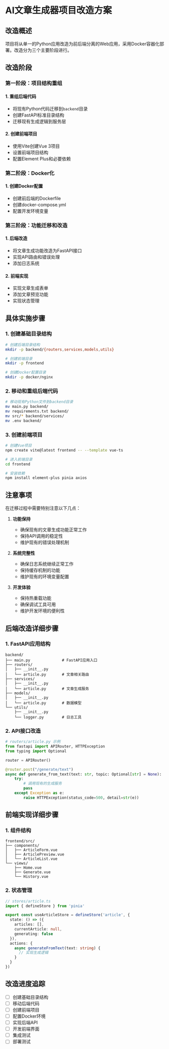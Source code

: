 # AI文章生成器项目改造方案

## 改造概述

项目将从单一的Python应用改造为前后端分离的Web应用，采用Docker容器化部署。改造分为三个主要阶段进行。

## 改造阶段

### 第一阶段：项目结构重组

#### 1. 重组后端代码
- 将现有Python代码迁移到`backend`目录
- 创建FastAPI标准目录结构
- 迁移现有生成逻辑到服务层

#### 2. 创建前端项目
- 使用Vite创建Vue 3项目
- 设置前端项目结构
- 配置Element Plus和必要依赖

### 第二阶段：Docker化

#### 1. 创建Docker配置
- 创建前后端的Dockerfile
- 创建docker-compose.yml
- 配置开发环境变量

### 第三阶段：功能迁移和改造

#### 1. 后端改造
- 将文章生成功能改造为FastAPI接口
- 实现API路由和错误处理
- 添加日志系统

#### 2. 前端实现
- 实现文章生成表单
- 添加文章预览功能
- 实现状态管理

## 具体实施步骤

### 1. 创建基础目录结构
```bash
# 创建后端目录结构
mkdir -p backend/{routers,services,models,utils}

# 创建前端目录
mkdir -p frontend

# 创建Docker配置目录
mkdir -p docker/nginx
```

### 2. 移动和重组后端代码
```bash
# 移动现有Python文件到backend目录
mv main.py backend/
mv requirements.txt backend/
mv src/* backend/services/
mv .env backend/
```

### 3. 创建前端项目
```bash
# 创建Vue项目
npm create vite@latest frontend -- --template vue-ts

# 进入前端目录
cd frontend

# 安装依赖
npm install element-plus pinia axios
```

## 注意事项

在迁移过程中需要特别注意以下几点：

1. **功能保持**
   - 确保现有的文章生成功能正常工作
   - 保持API调用的稳定性
   - 维护现有的错误处理机制

2. **系统完整性**
   - 确保日志系统继续正常工作
   - 保持缓存机制的功能
   - 维护现有的环境变量配置

3. **开发体验**
   - 保持热重载功能
   - 确保调试工具可用
   - 维护开发环境的便利性

## 后端改造详细步骤

### 1. FastAPI应用结构
```
backend/
├── main.py              # FastAPI应用入口
├── routers/
│   ├── __init__.py
│   └── article.py       # 文章相关路由
├── services/
│   ├── __init__.py
│   └── article.py       # 文章生成服务
├── models/
│   ├── __init__.py
│   └── article.py       # 数据模型
└── utils/
    ├── __init__.py
    └── logger.py        # 日志工具
```

### 2. API接口改造
```python
# routers/article.py 示例
from fastapi import APIRouter, HTTPException
from typing import Optional

router = APIRouter()

@router.post("/generate/text")
async def generate_from_text(text: str, topic: Optional[str] = None):
    try:
        # 调用现有的生成服务
        pass
    except Exception as e:
        raise HTTPException(status_code=500, detail=str(e))
```

## 前端实现详细步骤

### 1. 组件结构
```
frontend/src/
├── components/
│   ├── ArticleForm.vue
│   ├── ArticlePreview.vue
│   └── ArticleList.vue
└── views/
    ├── Home.vue
    ├── Generate.vue
    └── History.vue
```

### 2. 状态管理
```typescript
// stores/article.ts
import { defineStore } from 'pinia'

export const useArticleStore = defineStore('article', {
  state: () => ({
    articles: [],
    currentArticle: null,
    generating: false
  }),
  actions: {
    async generateFromText(text: string) {
      // 实现生成逻辑
    }
  }
})
```

## 改造进度追踪

- [ ] 创建基础目录结构
- [ ] 移动后端代码
- [ ] 创建前端项目
- [ ] 配置Docker环境
- [ ] 实现后端API
- [ ] 开发前端界面
- [ ] 集成测试
- [ ] 部署测试
